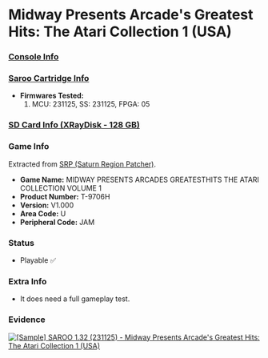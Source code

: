 # Midway Presents Arcade's Greatest Hits: The Atari Collection 1 (USA)

### [Console Info](../../../../Info/Consoles/VA13/README.md)

### [Saroo Cartridge Info](../../../../Info/Cartridges/RetroGameParadiseStore/1.32F/README.md)

- <b>Firmwares Tested:</b>
  1. MCU: 231125, SS: 231125, FPGA: 05

### [SD Card Info (XRayDisk - 128 GB)](../../../../Info/SdCards/XRayDisk/128GB/fat32/README.md)

### Game Info

Extracted from [SRP (Saturn Region Patcher)](https://segaxtreme.net/resources/saturn-region-patcher.81/download).

- <b>Game Name:</b> MIDWAY PRESENTS ARCADES GREATESTHITS THE ATARI COLLECTION VOLUME 1
- <b>Product Number:</b> T-9706H
- <b>Version:</b> V1.000
- <b>Area Code:</b> U
- <b>Peripheral Code:</b> JAM

### Status

- Playable :white_check_mark:

### Extra Info

- It does need a full gameplay test.

### Evidence

[![[Sample] SAROO 1.32 (231125) - Midway Presents Arcade's Greatest Hits: The Atari Collection 1 (USA)](https://img.youtube.com/vi/TWP284HexJI/0.jpg)](https://www.youtube.com/watch?v=TWP284HexJI)
